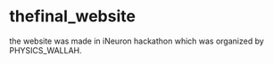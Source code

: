 # thefinal_website
the website was made in iNeuron hackathon which was organized by PHYSICS_WALLAH.
